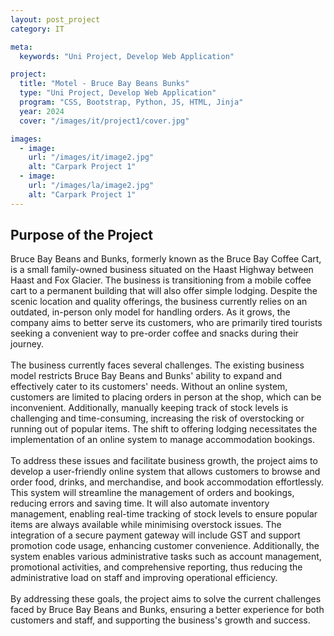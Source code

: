 ```yaml
---
layout: post_project
category: IT

meta:
  keywords: "Uni Project, Develop Web Application"

project:
  title: "Motel - Bruce Bay Beans Bunks"
  type: "Uni Project, Develop Web Application"
  program: "CSS, Bootstrap, Python, JS, HTML, Jinja"
  year: 2024
  cover: "/images/it/project1/cover.jpg"

images:
  - image:
    url: "/images/it/image2.jpg"
    alt: "Carpark Project 1"
  - image:
    url: "/images/la/image2.jpg"
    alt: "Carpark Project 1"
---
```

<h2>Purpose of the Project</h2>
<p>Bruce Bay Beans and Bunks, formerly known as the Bruce Bay Coffee Cart, is a small family-owned business situated on the Haast Highway between Haast and Fox Glacier. The business is transitioning from a mobile coffee cart to a permanent building that will also offer simple lodging. Despite the scenic location and quality offerings, the business currently relies on an outdated, in-person only model for handling orders. As it grows, the company aims to better serve its customers, who are primarily tired tourists seeking a convenient way to pre-order coffee and snacks during their journey.
<br><br>
The business currently faces several challenges. The existing business model restricts Bruce Bay Beans and Bunks' ability to expand and effectively cater to its customers' needs. Without an online system, customers are limited to placing orders in person at the shop, which can be inconvenient. Additionally, manually keeping track of stock levels is challenging and time-consuming, increasing the risk of overstocking or running out of popular items. The shift to offering lodging necessitates the implementation of an online system to manage accommodation bookings.
<br><br>
To address these issues and facilitate business growth, the project aims to develop a user-friendly online system that allows customers to browse and order food, drinks, and merchandise, and book accommodation effortlessly. This system will streamline the management of orders and bookings, reducing errors and saving time. It will also automate inventory management, enabling real-time tracking of stock levels to ensure popular items are always available while minimising overstock issues. The integration of a secure payment gateway will include GST and support promotion code usage, enhancing customer convenience. Additionally, the system enables various administrative tasks such as account management, promotional activities, and comprehensive reporting, thus reducing the administrative load on staff and improving operational efficiency.
<br><br>
By addressing these goals, the project aims to solve the current challenges faced by Bruce Bay Beans and Bunks, ensuring a better experience for both customers and staff, and supporting the business's growth and success.</p>